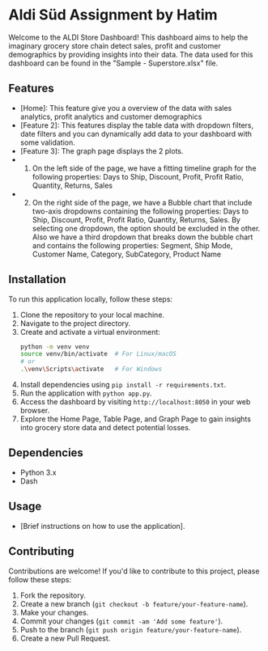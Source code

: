 # Aldi Süd Assignment by Hatim

Welcome to the ALDI Store Dashboard! This dashboard aims to help the imaginary grocery store chain detect sales, profit and customer demographics by providing insights into their data. The data used for this dashboard can be found in the "Sample - Superstore.xlsx" file.

## Features

- [Home]: This feature give you a overview of the data with sales analytics, profit analytics and customer demographics
- [Feature 2]: This features display the table data with dropdown filters, date filters and you can dynamically add data to your dashboard with some validation.
- [Feature 3]: The graph page displays the 2 plots.
- 1.   On the left side of the page, we have a fitting timeline graph for the following properties: Days to Ship, Discount, Profit, Profit Ratio, Quantity, Returns, Sales
- 2.   On the right side of the page, we have a Bubble chart that include two-axis dropdowns containing the
following properties: Days to Ship, Discount, Profit, Profit Ratio, Quantity, Returns, Sales.
By selecting one dropdown, the option should be excluded in the other. Also we have a third dropdown that breaks down the bubble chart and contains the following properties: Segment, Ship Mode, Customer Name, Category, SubCategory, Product Name

## Installation

To run this application locally, follow these steps:

1. Clone the repository to your local machine.
2. Navigate to the project directory.
3. Create and activate a virtual environment:
    ```bash
    python -m venv venv
    source venv/bin/activate  # For Linux/macOS
    # or
    .\venv\Scripts\activate   # For Windows
    ```
4. Install dependencies using `pip install -r requirements.txt`.
5. Run the application with `python app.py`.
6. Access the dashboard by visiting `http://localhost:8050` in your web browser.
7. Explore the Home Page, Table Page, and Graph Page to gain insights into grocery store data and detect potential losses.


## Dependencies

- Python 3.x
- Dash

## Usage

- [Brief instructions on how to use the application].

## Contributing

Contributions are welcome! If you'd like to contribute to this project, please follow these steps:

1. Fork the repository.
2. Create a new branch (`git checkout -b feature/your-feature-name`).
3. Make your changes.
4. Commit your changes (`git commit -am 'Add some feature'`).
5. Push to the branch (`git push origin feature/your-feature-name`).
6. Create a new Pull Request.

